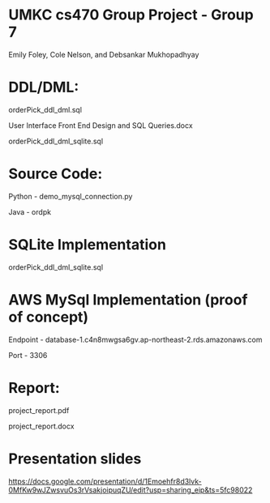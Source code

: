 # UMKC cs470 Group Project - Group 7
Emily Foley, Cole Nelson, and Debsankar Mukhopadhyay

# DDL/DML:
orderPick_ddl_dml.sql

User Interface Front End Design and SQL Queries.docx

orderPick_ddl_dml_sqlite.sql

# Source Code:
Python - demo_mysql_connection.py


Java - ordpk

# SQLite Implementation
orderPick_ddl_dml_sqlite.sql


# AWS MySql Implementation (proof of concept)
Endpoint - database-1.c4n8mwgsa6gv.ap-northeast-2.rds.amazonaws.com


Port - 3306

# Report:
project_report.pdf


project_report.docx

# Presentation slides
https://docs.google.com/presentation/d/1Emoehfr8d3lvk-0MfKw9wJZwsvuOs3rVsakjoipuqZU/edit?usp=sharing_eip&ts=5fc98022
